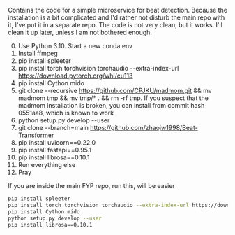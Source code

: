 Contains the code for a simple microservice for beat detection. Because the installation is a bit complicated and I'd rather not disturb the main repo with it, I've put it in a separate repo. The code is not very clean, but it works. I'll clean it up later, unless I am not bothered enough.

0. Use Python 3.10. Start a new conda env
1. Install ffmpeg
2. pip install spleeter
3. pip install torch torchvision torchaudio --extra-index-url https://download.pytorch.org/whl/cu113
4. pip install Cython mido
5. git clone --recursive https://github.com/CPJKU/madmom.git && mv madmom tmp && mv tmp/* . && rm -rf tmp. If you suspect that the madmom installation is broken, you can install from commit hash 0551aa8, which is known to work
6. python setup.py develop --user
7. git clone --branch=main https://github.com/zhaojw1998/Beat-Transformer
8. pip install uvicorn==0.22.0
9. pip install fastapi==0.95.1
10. pip install librosa==0.10.1
11. Run everything else
12. Pray

If you are inside the main FYP repo, run this, will be easier
```bash
pip install spleeter
pip install torch torchvision torchaudio --extra-index-url https://download.pytorch.org/whl/cu113
pip install Cython mido
python setup.py develop --user
pip install librosa==0.10.1
```
